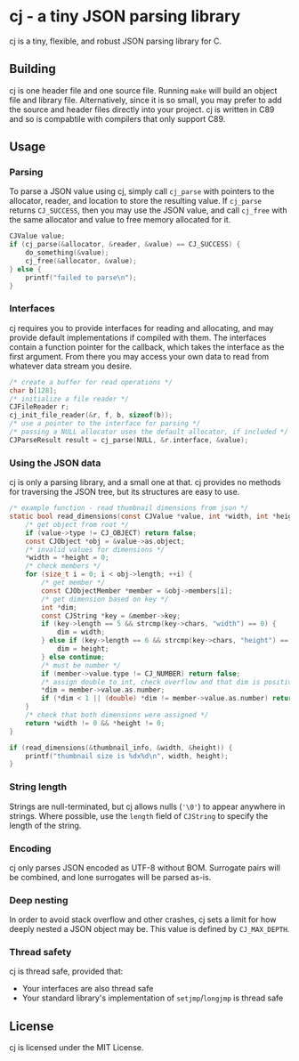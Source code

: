 # cj - a tiny JSON parsing library

cj is a tiny, flexible, and robust JSON parsing library for C.

## Building

cj is one header file and one source file. Running `make` will build an object
file and library file. Alternatively, since it is so small, you may prefer to
add the source and header files directly into your project. cj is written in C89
and so is compabtile with compilers that only support C89.

## Usage

### Parsing

To parse a JSON value using cj, simply call `cj_parse` with pointers to the
allocator, reader, and location to store the resulting value. If `cj_parse`
returns `CJ_SUCCESS`, then you may use the JSON value, and call `cj_free` with
the same allocator and value to free memory allocated for it.

```c
CJValue value;
if (cj_parse(&allocator, &reader, &value) == CJ_SUCCESS) {
    do_something(&value);
    cj_free(&allocator, &value);
} else {
    printf("failed to parse\n");
}
```

### Interfaces

cj requires you to provide interfaces for reading and allocating, and may
provide default implementations if compiled with them. The interfaces contain a
function pointer for the callback, which takes the interface as the first
argument. From there you may access your own data to read from whatever data
stream you desire.

```c
/* create a buffer for read operations */
char b[128];
/* initialize a file reader */
CJFileReader r;
cj_init_file_reader(&r, f, b, sizeof(b));
/* use a pointer to the interface for parsing */
/* passing a NULL allocator uses the default allocator, if included */
CJParseResult result = cj_parse(NULL, &r.interface, &value);
```

### Using the JSON data

cj is only a parsing library, and a small one at that. cj provides no methods
for traversing the JSON tree, but its structures are easy to use.

```c
/* example function - read thumbnail dimensions from json */
static bool read_dimensions(const CJValue *value, int *width, int *height) {
    /* get object from root */
    if (value->type != CJ_OBJECT) return false;
    const CJObject *obj = &value->as.object;
    /* invalid values for dimensions */
    *width = *height = 0;
    /* check members */
    for (size_t i = 0; i < obj->length; ++i) {
        /* get member */
        const CJObjectMember *member = &obj->members[i];
        /* get dimension based on key */
        int *dim;
        const CJString *key = &member->key;
        if (key->length == 5 && strcmp(key->chars, "width") == 0) {
            dim = width;
        } else if (key->length == 6 && strcmp(key->chars, "height") == 0) {
            dim = height;
        } else continue;
        /* must be number */
        if (member->value.type != CJ_NUMBER) return false;
        /* assign double to int, check overflow and that dim is positive */
        *dim = member->value.as.number;
        if (*dim < 1 || (double) *dim != member->value.as.number) return false;
    }
    /* check that both dimensions were assigned */
    return *width != 0 && *height != 0;
}

if (read_dimensions(&thumbnail_info, &width, &height)) {
    printf("thumbnail size is %dx%d\n", width, height);
}
```

### String length

Strings are null-terminated, but cj allows nulls (`'\0'`) to appear anywhere in
strings. Where possible, use the `length` field of `CJString` to specify the
length of the string.

### Encoding

cj only parses JSON encoded as UTF-8 without BOM. Surrogate pairs will be
combined, and lone surrogates will be parsed as-is.

### Deep nesting

In order to avoid stack overflow and other crashes, cj sets a limit for how
deeply nested a JSON object may be. This value is defined by `CJ_MAX_DEPTH`.

### Thread safety

cj is thread safe, provided that:

- Your interfaces are also thread safe
- Your standard library's implementation of `setjmp`/`longjmp` is thread safe

## License

cj is licensed under the MIT License.
